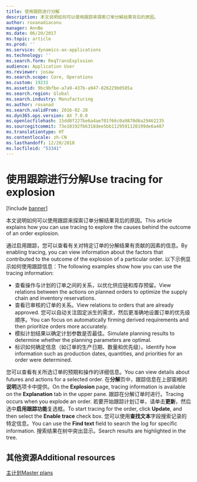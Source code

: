 ```yaml
---
title: 使用跟踪进行分解
description: 本文说明如何可以使用跟踪来探索订单分解结果背后的原因。
author: roxanadiaconu
manager: AnnBe
ms.date: 06/20/2017
ms.topic: article
ms.prod: ''
ms.service: dynamics-ax-applications
ms.technology: ''
ms.search.form: ReqTransExplosion
audience: Application User
ms.reviewer: josaw
ms.search.scope: Core, Operations
ms.custom: 19231
ms.assetid: 9bc9bfbe-a7a9-437b-a947-826229b0585a
ms.search.region: Global
ms.search.industry: Manufacturing
ms.author: roxanad
ms.search.validFrom: 2016-02-28
ms.dyn365.ops.version: AX 7.0.0
ms.openlocfilehash: 15dd8f227be6a4ae701f66c0a9870d6a29462235
ms.sourcegitcommit: 73e10192fb6318dee5bb1129591120199de6a487
ms.translationtype: HT
ms.contentlocale: zh-CN
ms.lasthandoff: 12/20/2018
ms.locfileid: "53341"
---
```

# <a name="use-tracing-for-explosion"></a><span data-ttu-id="78c5d-103">使用跟踪进行分解</span><span class="sxs-lookup"><span data-stu-id="78c5d-103">Use tracing for explosion</span></span>

[!include [banner](../includes/banner.md)]

<span data-ttu-id="78c5d-104">本文说明如何可以使用跟踪来探索订单分解结果背后的原因。</span><span class="sxs-lookup"><span data-stu-id="78c5d-104">This article explains how you can use tracing to explore the causes behind the outcome of an order explosion.</span></span>

<span data-ttu-id="78c5d-105">通过启用跟踪，您可以查看有关对特定订单的分解结果有贡献的因素的信息。</span><span class="sxs-lookup"><span data-stu-id="78c5d-105">By enabling tracing, you can view information about the factors that contributed to the outcome of the explosion of a particular order.</span></span> <span data-ttu-id="78c5d-106">以下示例显示如何使用跟踪信息：</span><span class="sxs-lookup"><span data-stu-id="78c5d-106">The following examples show how you can use the tracing information:</span></span>

-   <span data-ttu-id="78c5d-107">查看操作与计划的订单之间的关系，以优化供应链和库存预留。</span><span class="sxs-lookup"><span data-stu-id="78c5d-107">View relations between the actions on planned orders to optimize the supply chain and inventory reservations.</span></span>
-   <span data-ttu-id="78c5d-108">查看已审核的订单的关系。</span><span class="sxs-lookup"><span data-stu-id="78c5d-108">View relations to orders that are already approved.</span></span> <span data-ttu-id="78c5d-109">您可以自动关注固定派生的需求，然后更准确地设置订单的优先级顺序。</span><span class="sxs-lookup"><span data-stu-id="78c5d-109">You can focus on automatically firming derived requirements and then prioritize orders more accurately.</span></span>
-   <span data-ttu-id="78c5d-110">模拟计划结果以确定计划参数是否最佳。</span><span class="sxs-lookup"><span data-stu-id="78c5d-110">Simulate planning results to determine whether the planning parameters are optimal.</span></span>
-   <span data-ttu-id="78c5d-111">标识如何确定信息（如订单的生产日期、数量和优先级）。</span><span class="sxs-lookup"><span data-stu-id="78c5d-111">Identify how information such as production dates, quantities, and priorities for an order were determined.</span></span>

<span data-ttu-id="78c5d-112">您可以查看有关所选订单的预期和操作的详细信息。</span><span class="sxs-lookup"><span data-stu-id="78c5d-112">You can view details about futures and actions for a selected order.</span></span> <span data-ttu-id="78c5d-113">在**分解**页中，跟踪信息在上部窗格的**说明**选项卡中提供。</span><span class="sxs-lookup"><span data-stu-id="78c5d-113">On the **Explosion** page, tracing information is available on the **Explanation** tab in the upper pane.</span></span> <span data-ttu-id="78c5d-114">跟踪在分解订单时进行。</span><span class="sxs-lookup"><span data-stu-id="78c5d-114">Tracing occurs when you explode an order.</span></span> <span data-ttu-id="78c5d-115">若要开始跟踪计划订单，请单击**更新**，然后选中**启用跟踪功能**复选框。</span><span class="sxs-lookup"><span data-stu-id="78c5d-115">To start tracing for the order, click **Update**, and then select the **Enable trace** check box.</span></span> <span data-ttu-id="78c5d-116">您可以使用**查找文本**字段搜索记录的特定信息。</span><span class="sxs-lookup"><span data-stu-id="78c5d-116">You can use the **Find text** field to search the log for specific information.</span></span> <span data-ttu-id="78c5d-117">搜索结果在树中突出显示。</span><span class="sxs-lookup"><span data-stu-id="78c5d-117">Search results are highlighted in the tree.</span></span>

<a name="additional-resources"></a><span data-ttu-id="78c5d-118">其他资源</span><span class="sxs-lookup"><span data-stu-id="78c5d-118">Additional resources</span></span>
--------

[<span data-ttu-id="78c5d-119">主计划</span><span class="sxs-lookup"><span data-stu-id="78c5d-119">Master plans</span></span>](master-plans.md)



